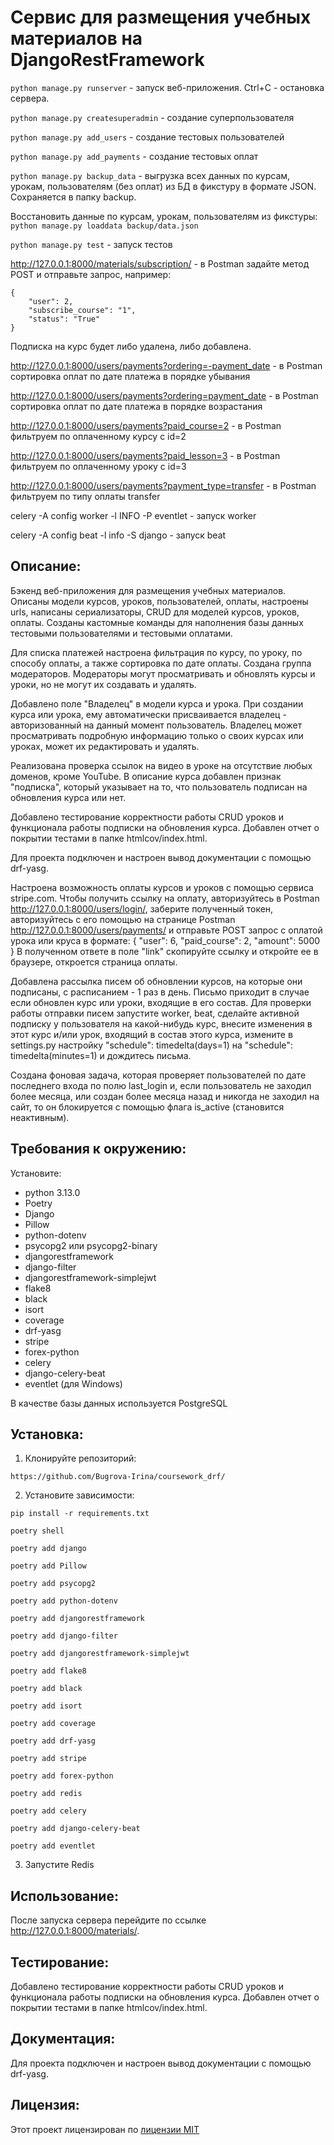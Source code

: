 # Сервис для размещения учебных материалов на DjangoRestFramework
```python manage.py runserver``` - запуск веб-приложения. Ctrl+C - остановка сервера.

```python manage.py createsuperadmin``` - создание суперпользователя

```python manage.py add_users``` - создание тестовых пользователей

```python manage.py add_payments``` - создание тестовых оплат

```python manage.py backup_data``` - выгрузка всех данных по курсам, урокам, пользователям
(без оплат) из БД в фикстуру в формате JSON. Сохраняется в папку backup.

Восстановить данные по курсам, урокам, пользователям из фикстуры:
```python manage.py loaddata backup/data.json```

```python manage.py test``` - запуск тестов

http://127.0.0.1:8000/materials/subscription/ - в Postman задайте метод POST и отправьте
запрос, например:
```
{
    "user": 2,
    "subscribe_course": "1",
    "status": "True"
}
```
Подписка на курс будет либо удалена, либо добавлена.

http://127.0.0.1:8000/users/payments?ordering=-payment_date - в Postman сортировка оплат
по дате платежа в порядке убывания

http://127.0.0.1:8000/users/payments?ordering=payment_date - в Postman сортировка оплат
по дате платежа в порядке возрастания

http://127.0.0.1:8000/users/payments?paid_course=2 - в Postman фильтруем по оплаченному
курсу с id=2

http://127.0.0.1:8000/users/payments?paid_lesson=3 - в Postman фильтруем по оплаченному
уроку с id=3

http://127.0.0.1:8000/users/payments?payment_type=transfer - в Postman фильтруем по типу
оплаты transfer

celery -A config worker -l INFO -P eventlet - запуск worker

celery -A config beat -l info -S django - запуск beat

## Описание:

Бэкенд веб-приложения для размещения учебных материалов. Описаны модели курсов,
уроков, пользователей, оплаты, настроены urls, написаны сериализаторы, CRUD для 
моделей курсов, уроков, оплаты. Созданы кастомные команды для наполнения базы данных
тестовыми пользователями и тестовыми оплатами. 

Для списка платежей настроена фильтрация по курсу, по уроку, по способу оплаты, 
а также сортировка по дате оплаты. Создана группа модераторов. Модераторы могут 
просматривать и обновлять курсы и уроки, но не могут их создавать и удалять. 

Добавлено поле "Владелец" в модели курса и урока. При создании курса или урока, 
ему автоматически присваивается владелец - авторизованный на данный момент пользователь.
Владелец может просматривать подробную информацию только о своих курсах или уроках, 
может их редактировать и удалять.

Реализована проверка ссылок на видео в уроке на отсутствие любых доменов, кроме YouTube.
В описание курса добавлен признак "подписка", который указывает на то, что пользователь
подписан на обновления курса или нет.

Добавлено тестирование корректности работы CRUD уроков и функционала работы подписки
на обновления курса. Добавлен отчет о покрытии тестами в папке htmlcov/index.html.

Для проекта подключен и настроен вывод документации с помощью drf-yasg.

Настроена возможность оплаты курсов и уроков с помощью сервиса stripe.com. Чтобы 
получить ссылку на оплату, авторизуйтесь в Postman http://127.0.0.1:8000/users/login/, 
заберите полученный токен, авторизуйтесь с его помощью на странице Postman
http://127.0.0.1:8000/users/payments/ и отправьте POST запрос с оплатой урока или круса
в формате:
{
    "user": 6,
    "paid_course": 2,
    "amount": 5000
}
В полученном ответе в поле "link" скопируйте ссылку и откройте ее в браузере, откроется
страница оплаты.

Добавлена рассылка писем об обновлении курсов, на которые они подписаны, с расписанием - 
1 раз в день. Письмо приходит в случае если обновлен курс или уроки, входящие в его состав.
Для проверки работы отправки писем запустите worker, beat, сделайте активной подписку
у пользователя на какой-нибудь курс, внесите изменения в этот курс и/или урок, входящий в
состав этого курса, измените в settings.py настройку "schedule": timedelta(days=1) на 
"schedule": timedelta(minutes=1) и дождитесь письма.

Создана фоновая задача, которая проверяет пользователей по дате последнего входа по полю 
last_login  и, если пользователь не заходил более месяца, или создан более месяца назад и 
никогда не заходил на сайт, то он блокируется с помощью флага is_active (становится 
неактивным).


## Требования к окружению:

Установите:
 - python 3.13.0
 - Poetry
 - Django
 - Pillow
 - python-dotenv
 - psycopg2 или psycopg2-binary
 - djangorestframework
 - django-filter
 - djangorestframework-simplejwt
 - flake8
 - black
 - isort
 - coverage
 - drf-yasg
 - stripe
 - forex-python
 - celery
 - django-celery-beat
 - eventlet (для Windows)

В качестве базы данных используется PostgreSQL

## Установка:

1. Клонируйте репозиторий:
```
https://github.com/Bugrova-Irina/coursework_drf/
```
2. Установите зависимости:
```
pip install -r requirements.txt
```
```
poetry shell
```
```
poetry add django
```
```
poetry add Pillow
```
```
poetry add psycopg2
```
```
poetry add python-dotenv
```
```
poetry add djangorestframework
```
```
poetry add django-filter
```
```
poetry add djangorestframework-simplejwt
```
```
poetry add flake8
```
```
poetry add black
```
```
poetry add isort
```
```
poetry add coverage
```
```
poetry add drf-yasg
```
```
poetry add stripe
```
```
poetry add forex-python
```
```
poetry add redis
```
```
poetry add celery
```
```
poetry add django-celery-beat
```
```
poetry add eventlet
```
3. Запустите Redis

## Использование:

После запуска сервера перейдите по ссылке http://127.0.0.1:8000/materials/.

## Тестирование:

Добавлено тестирование корректности работы CRUD уроков и функционала работы подписки
на обновления курса. Добавлен отчет о покрытии тестами в папке htmlcov/index.html.

## Документация:

Для проекта подключен и настроен вывод документации с помощью drf-yasg.

## Лицензия:

Этот проект лицензирован по [лицензии MIT](LICENSE)